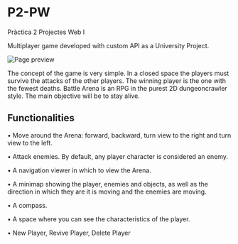 # P2-PW
Pràctica 2 Projectes Web I

Multiplayer game developed with custom API as a University Project. 

![Page preview](https://github.com/VXGamez/P2-PWI/blob/main/introAnimation.gif)

The concept of the game is very simple. In a closed space the players must survive the attacks of the other players. The winning player is the one with the fewest deaths.
Battle Arena is an RPG in the purest 2D dungeoncrawler style. The main objective will be to stay alive.

## Functionalities

• Move around the Arena: forward, backward, turn view to the right and turn view to the left.

• Attack enemies. By default, any player character is considered an enemy.

• A navigation viewer in which to view the Arena.

• A minimap showing the player, enemies and objects, as well as the direction in which they are 
  it is moving and the enemies are moving.

• A compass.

• A space where you can see the characteristics of the player.

• New Player, Revive Player, Delete Player
